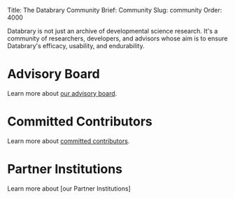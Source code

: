Title: The Databrary Community
Brief: Community
Slug: community
Order: 4000

Databrary is not just an archive of developmental science research. It's a community of researchers, developers, and advisors whose aim is to ensure Databrary's efficacy, usability, and endurability.

# Advisory Board

Learn more about [our advisory board](/community/board.html).

# Committed Contributors

Learn more about [committed contributors](/community/contributors.html).

# Partner Institutions

Learn more about [our Partner Institutions]